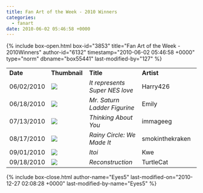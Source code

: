 ```yaml
---
title: Fan Art of the Week - 2010 Winners
categories:
  - fanart
date: 2010-06-02 05:46:58 +0000
---
```

{% include box-open.html box-id="3853" title="Fan Art of the Week - 2010Winners" author-id="6132" timestamp="2010-06-02 05:46:58 +0000" type="norm" dbname="box55441" last-modified-by="127" %}
<table border="0">

<tr>
<td width="80"><b>Date</b></td>
<td width="100"><b>Thumbnail</b></td>
<td width="200"><b>Title</b></td>
<td width="200"><b>Artist</b></td>
</tr>


<tr>
<td width="80">06/02/2010</td>
<td width="100"><a href="http://starmen.net/vote/vote.php?id=30310"><img src="http://files.fobby.net/0000/7666/EarthBound%20-%20Poster%20version%202%20copy.jpg.thumb.gif" border="0" /></a></td>
<td width="200"><i>It represents Super NES love</i></td>
<td width="200">Harry426</td>
</tr>



<tr> 
<td width="80">06/18/2010</td>
<td width="100"><a href="http://starmen.net/vote/vote.php?id=30677"><img src="http://files.fobby.net/0000/77d5/MrSaturn%20006.JPG.thumb.gif" border="0" /></a></td> 
<td width="200"><i>Mr. Saturn Ladder Figurine</i></td> 
<td width="200">Emily</td> 
</tr>



<tr>
<td width="80">07/13/2010</td>
<td width="100"><a href="http://starmen.net/vote/vote.php?id=31325"><img src="http://files.fobby.net/0000/7a5d/Geeg.jpg.thumb.gif" border="0" /></a></td>
<td width="200"><i>Thinking About You</i></td>
<td width="200">immageeg</td>
</tr>




<tr>
<td width="80">08/17/2010</td>
<td width="100"><a href="http://starmen.net/vote/vote.php?id=31386"><img src="http://files.fobby.net/0000/7a9a/RainyCircleWeMadeIt.JPG.thumb.gif" border="0" /></a></td>
<td width="200"><i>Rainy Circle: We Made It</i></td>
<td width="200">smokinthekraken</td>
</tr>


<tr>
<td width="80">09/01/2010</td>
<td width="100"><a href="http://starmen.net/vote/vote.php?id=31632"><img src="http://files.fobby.net/0000/7b90/Itoi%20capture.JPG.thumb.gif" border="0" /></a></td>
<td width="200"><i>Itoi</i></td>
<td width="200">Kwe</td>
</tr>

<tr>
<td width="80">09/18/2010</td>
<td width="100"><a href="http://starmen.net/vote/vote.php?id=32386"><img src="http://files.fobby.net/0000/7e82/Reconstructed3.png.thumb.gif" border="0" /></a></td>
<td width="200"><i>Reconstruction</i></td>
<td width="200">TurtleCat</td>
</tr>


</table>
{% include box-close.html author-name="Eyes5" last-modified-on="2010-12-27 02:08:28 +0000" last-modified-by-name="Eyes5" %}
